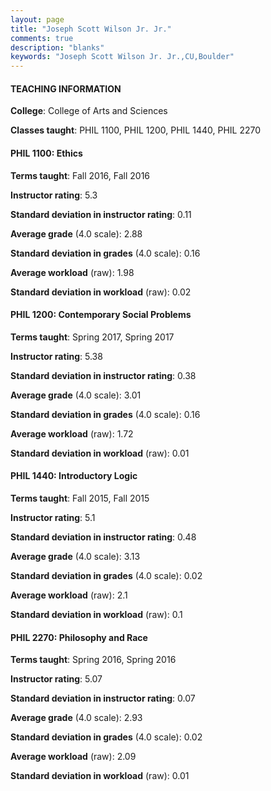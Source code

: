 ```yaml
---
layout: page
title: "Joseph Scott Wilson Jr. Jr." 
comments: true
description: "blanks"
keywords: "Joseph Scott Wilson Jr. Jr.,CU,Boulder"
---
```

<head>
<script src="https://ajax.googleapis.com/ajax/libs/jquery/2.1.3/jquery.min.js"></script>
<script src="https://dl.dropboxusercontent.com/s/pc42nxpaw1ea4o9/highcharts.js?dl=0"></script>
<!-- <script src="../assets/js/highcharts.js"></script> -->
<style type="text/css">@font-face {
	font-family: "Bebas Neue";
	src: url(https://www.filehosting.org/file/details/544349/BebasNeue Regular.otf) format("opentype");
	}
	h1.Bebas { 
		font-family: "Bebas Neue", Verdana, Tahoma;
	}
</style>
</head>
	   
#### TEACHING INFORMATION

**College**: College of Arts and Sciences

**Classes taught**: PHIL 1100, PHIL 1200, PHIL 1440, PHIL 2270

#### PHIL 1100: Ethics

**Terms taught**: Fall 2016, Fall 2016

**Instructor rating**: 5.3

**Standard deviation in instructor rating**: 0.11

**Average grade** (4.0 scale): 2.88

**Standard deviation in grades** (4.0 scale): 0.16

**Average workload** (raw): 1.98

**Standard deviation in workload** (raw): 0.02

#### PHIL 1200: Contemporary Social Problems

**Terms taught**: Spring 2017, Spring 2017

**Instructor rating**: 5.38

**Standard deviation in instructor rating**: 0.38

**Average grade** (4.0 scale): 3.01

**Standard deviation in grades** (4.0 scale): 0.16

**Average workload** (raw): 1.72

**Standard deviation in workload** (raw): 0.01

#### PHIL 1440: Introductory Logic

**Terms taught**: Fall 2015, Fall 2015

**Instructor rating**: 5.1

**Standard deviation in instructor rating**: 0.48

**Average grade** (4.0 scale): 3.13

**Standard deviation in grades** (4.0 scale): 0.02

**Average workload** (raw): 2.1

**Standard deviation in workload** (raw): 0.1

#### PHIL 2270: Philosophy and Race

**Terms taught**: Spring 2016, Spring 2016

**Instructor rating**: 5.07

**Standard deviation in instructor rating**: 0.07

**Average grade** (4.0 scale): 2.93

**Standard deviation in grades** (4.0 scale): 0.02

**Average workload** (raw): 2.09

**Standard deviation in workload** (raw): 0.01

